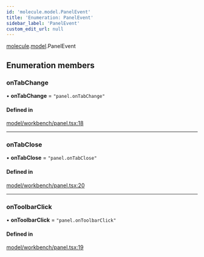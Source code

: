 ```yaml
---
id: 'molecule.model.PanelEvent'
title: 'Enumeration: PanelEvent'
sidebar_label: 'PanelEvent'
custom_edit_url: null
---
```


[molecule](../namespaces/molecule).[model](../namespaces/molecule.model).PanelEvent

## Enumeration members

### onTabChange

• **onTabChange** = `"panel.onTabChange"`

#### Defined in

[model/workbench/panel.tsx:18](https://github.com/DTStack/molecule/blob/ff1a27ef/src/model/workbench/panel.tsx#L18)

---

### onTabClose

• **onTabClose** = `"panel.onTabClose"`

#### Defined in

[model/workbench/panel.tsx:20](https://github.com/DTStack/molecule/blob/ff1a27ef/src/model/workbench/panel.tsx#L20)

---

### onToolbarClick

• **onToolbarClick** = `"panel.onToolbarClick"`

#### Defined in

[model/workbench/panel.tsx:19](https://github.com/DTStack/molecule/blob/ff1a27ef/src/model/workbench/panel.tsx#L19)
